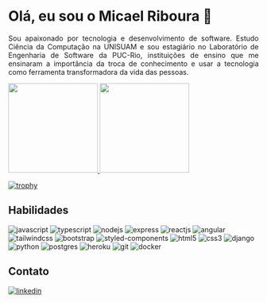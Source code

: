 # Olá, eu sou o Micael Riboura 👋
<p align="justify">
  Sou apaixonado por tecnologia e desenvolvimento de software. Estudo Ciência da Computação na UNISUAM e sou estagiário no Laboratório de Engenharia de Software da PUC-Rio, instituições de ensino que me ensinaram a importância da troca de conhecimento e usar a tecnologia como ferramenta transformadora da vida das pessoas.
</p>
 <div>
  <a href="https://github.com/micaelriboura">
  <img height="180em" src="https://github-readme-stats.vercel.app/api?username=micaelriboura&show_icons=true&theme=tokyonight&include_all_commits=true&count_private=true"/>
  <img height="180em" src="https://github-readme-stats.vercel.app/api/top-langs/?username=micaelriboura&layout=compact&langs_count=7&theme=tokyonight"/>     
</div>

[![trophy](https://github-profile-trophy.vercel.app/?username=MicaelRiboura&theme=tokyonight)](https://github.com/ryo-ma/github-profile-trophy) 
  

  ## Habilidades
  
  ![javascript](https://img.shields.io/badge/JavaScript-F7DF1E?style=for-the-badge&logo=javascript&logoColor=black)
  ![typescript](https://img.shields.io/badge/TypeScript-007ACC?style=for-the-badge&logo=typescript&logoColor=white)
  ![nodejs](https://img.shields.io/badge/Node.js-43853D?style=for-the-badge&logo=node.js&logoColor=white)
  ![express](https://img.shields.io/badge/Express.js-404D59?style=for-the-badge)
  ![reactjs](https://img.shields.io/badge/React-20232A?style=for-the-badge&logo=react&logoColor=61DAFB)
  ![angular](https://img.shields.io/badge/Angular-DD0031?style=for-the-badge&logo=angular&logoColor=white)
  ![tailwindcss](https://img.shields.io/badge/Tailwind_CSS-38B2AC?style=for-the-badge&logo=tailwind-css&logoColor=white)
  ![bootstrap](https://img.shields.io/badge/Bootstrap-563D7C?style=for-the-badge&logo=bootstrap&logoColor=white)
  ![styled-components](https://img.shields.io/badge/styled--components-DB7093?style=for-the-badge&logo=styled-components&logoColor=white)
  ![html5](https://img.shields.io/badge/HTML5-E34F26?style=for-the-badge&logo=html5&logoColor=white)
  ![css3](https://img.shields.io/badge/CSS3-1572B6?style=for-the-badge&logo=css3&logoColor=white)
  ![django](https://img.shields.io/badge/Django-092E20?style=for-the-badge&logo=django&logoColor=white)
  ![python](https://img.shields.io/badge/Python-3776AB?style=for-the-badge&logo=python&logoColor=white)
  ![postgres](https://img.shields.io/badge/PostgreSQL-316192?style=for-the-badge&logo=postgresql&logoColor=white)
  ![heroku](https://img.shields.io/badge/Heroku-430098?style=for-the-badge&logo=heroku&logoColor=white)
  ![git](https://img.shields.io/badge/Git-E34F26?style=for-the-badge&logo=git&logoColor=white)
  ![docker](https://img.shields.io/badge/Docker-2496ED?style=for-the-badge&logo=docker&logoColor=white)
 
  ## Contato
  [![linkedin](https://img.shields.io/badge/LinkedIn-0077B5?style=for-the-badge&logo=linkedin&logoColor=white)](https://www.linkedin.com/in/micael-riboura-a046a31ab/)
